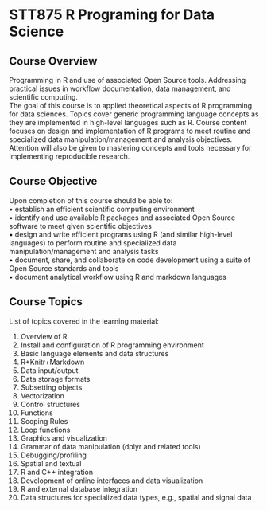 # STT875 R Programing for Data Science
     
## Course Overview
Programming in R and use of associated Open Source tools. Addressing practical issues in workflow documentation, data management, and scientific computing.         
The goal of this course is to applied theoretical aspects of R programming for data sciences. Topics cover generic programming language concepts as they are implemented in high-level languages such as R. Course content focuses on design and implementation of R programs to meet routine and specialized data manipulation/management and analysis objectives. Attention will also be given to mastering concepts and tools necessary for implementing reproducible research.
         
## Course Objective
Upon completion of this course should be able to:     
• establish an efficient scientific computing environment    
• identify and use available R packages and associated Open Source software to meet given
scientific objectives     
• design and write efficient programs using R (and similar high-level languages) to perform
routine and specialized data manipulation/management and analysis tasks      
• document, share, and collaborate on code development using a suite of Open Source standards
and tools    
• document analytical workflow using R and markdown languages     
      
## Course Topics
List of topics covered in the learning material: 
1. Overview of R
2. Install and configuration of R programming environment      
3. Basic language elements and data structures
4. R+Knitr+Markdown
5. Data input/output
6. Data storage formats        
7. Subsetting objects       
8. Vectorization
9. Control structures        
10. Functions     
11. Scoping Rules    
12. Loop functions    
13. Graphics and visualization
14. Grammar of data manipulation (dplyr and related tools)      
15. Debugging/profiling
16. Spatial and textual
17. R and C++ integration
18. Development of online interfaces and data visualization
19. R and external database integration
20. Data structures for specialized data types, e.g., spatial and signal data    
     
